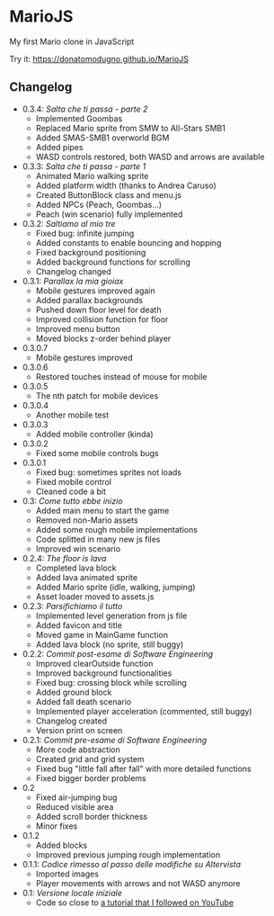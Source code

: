 MarioJS
===
My first Mario clone in JavaScript

Try it: https://donatomodugno.github.io/MarioJS

Changelog
---
* 0.3.4: _Salta che ti passa - parte 2_
    - Implemented Goombas
    - Replaced Mario sprite from SMW to All-Stars SMB1
    - Added SMAS-SMB1 overworld BGM
    - Added pipes
    - WASD controls restored, both WASD and arrows are available
* 0.3.3: _Salta che ti passa - parte 1_
    - Animated Mario walking sprite
    - Added platform width (thanks to Andrea Caruso)
    - Created ButtonBlock class and menu.js
    - Added NPCs (Peach, Goombas...)
    - Peach (win scenario) fully implemented
* 0.3.2: _Saltiamo al mio tre_
    - Fixed bug: infinite jumping
    - Added constants to enable bouncing and hopping
    - Fixed background positioning
    - Added background functions for scrolling
    - Changelog changed
* 0.3.1: _Parallax la mia gioiax_
    - Mobile gestures improved again
    - Added parallax backgrounds
    - Pushed down floor level for death
    - Improved collision function for floor
    - Improved menu button
    - Moved blocks z-order behind player
* 0.3.0.7
    - Mobile gestures improved
* 0.3.0.6
    - Restored touches instead of mouse for mobile
* 0.3.0.5
    - The nth patch for mobile devices
* 0.3.0.4
    - Another mobile test
* 0.3.0.3
    - Added mobile controller (kinda)
* 0.3.0.2
    - Fixed some mobile controls bugs
* 0.3.0.1
    - Fixed bug: sometimes sprites not loads
    - Fixed mobile control
    - Cleaned code a bit
* 0.3: _Come tutto ebbe inizio_
    - Added main menu to start the game
    - Removed non-Mario assets
    - Added some rough mobile implementations
    - Code splitted in many new js files
    - Improved win scenario
* 0.2.4: _The floor is lava_
    - Completed lava block
    - Added lava animated sprite
    - Added Mario sprite (idle, walking, jumping)
    - Asset loader moved to assets.js
* 0.2.3: _Parsifichiamo il tutto_
    - Implemented level generation from js file
    - Added favicon and title
    - Moved game in MainGame function
    - Added lava block (no sprite, still buggy)
* 0.2.2: _Commit post-esame di Software Engineering_
    - Improved clearOutside function
    - Improved background functionalities
    - Fixed bug: crossing block while scrolling
    - Added ground block
    - Added fall death scenario
    - Implemented player acceleration (commented, still buggy)
    - Changelog created
    - Version print on screen
* 0.2.1: _Commit pre-esame di Software Engineering_
    - More code abstraction
    - Created grid and grid system
    - Fixed bug "little fall after fall" with more detailed functions
    - Fixed bigger border problems
* 0.2
    - Fixed air-jumping bug
    - Reduced visible area
    - Added scroll border thickness
    - Minor fixes
* 0.1.2
    - Added blocks
    - Improved previous jumping rough implementation
* 0.1.1: _Codice rimesso al passo delle modifiche su Altervista_
    - Imported images
    - Player movements with arrows and not WASD anymore
* 0.1: _Versione locale iniziale_
    - Code so close to [a tutorial that I followed on YouTube](https://www.youtube.com/watch?v=4q2vvZn5aoo)